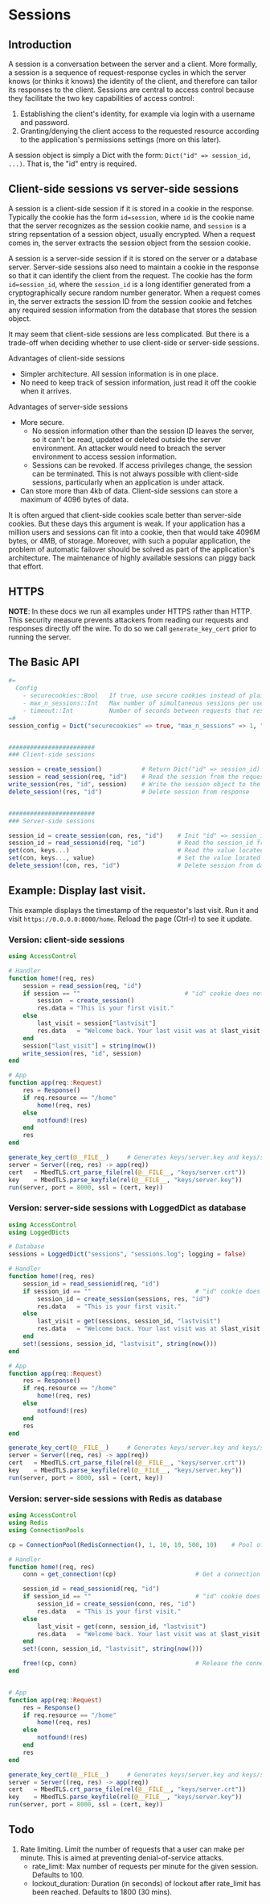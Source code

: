# Sessions

## Introduction
A session is a conversation between the server and a client. More formally, a session is a sequence of request-response cycles in which the server knows (or thinks it knows) the identity of the client, and therefore can tailor its responses to the client. Sessions are central to access control because they facilitate the two key capabilities of access control:

1. Establishing the client's identity, for example via login with a username and password.
2. Granting/denying the client access to the requested resource according to the application's permissions settings (more on this later).

A session object is simply a Dict with the form: `Dict("id" => session_id, ...)`. That is, the "id" entry is required.

## Client-side sessions vs server-side sessions
A session is a client-side session if it is stored in a cookie in the response. Typically the cookie has the form `id=session`, where `id` is the cookie name that the server recognizes as the session cookie name, and `session` is a string repsentation of a session object, usually encrypted. When a request comes in, the server extracts the session object from the session cookie.

A session is a server-side session if it is stored on the server or a database server. Server-side sessions also need to maintain a cookie in the response so that it can identify the client from the request. The cookie has the form `id=session_id`, where the `session_id` is a long identifier generated from a cryptographically secure random number generator. When a request comes in, the server extracts the session ID from the session cookie and fetches any required session information from the database that stores the session object.

It may seem that client-side sessions are less complicated. But there is a trade-off when deciding whether to use client-side or server-side sessions.

Advantages of client-side sessions

- Simpler architecture. All session information is in one place.
- No need to keep track of session information, just read it off the cookie when it arrives.

Advantages of server-side sessions

- More secure.
    - No session information other than the session ID leaves the server, so it can't be read, updated or deleted outside the server environment. An attacker would need to breach the server environment to access session information.
    - Sessions can be revoked. If access privileges change, the session can be terminated. This is not always possible with client-side sessions, particularly when an application is under attack.
- Can store more than 4kb of data. Client-side sessions can store a maximum of 4096 bytes of data.

It is often argued that client-side cookies scale better than server-side cookies. But these days this argument is weak. If your application has a million users and sessions can fit into a cookie, then that would take 4096M bytes, or 4MB, of storage. Moreover, with such a popular application, the problem of automatic failover should be solved as part of the application's architecture. The maintenance of highly available sessions can piggy back that effort.

## HTTPS

__NOTE__: In these docs we run all examples under HTTPS rather than HTTP. This security measure prevents attackers from reading our requests and responses directly off the wire. To do so we call `generate_key_cert` prior to running the server.

## The Basic API

```julia
#=
  Config
    - securecookies::Bool   If true, use secure cookies instead of plain-text cookies
    - max_n_sessions::Int   Max number of simultaneous sessions per user
    - timeout::Int          Number of seconds between requests that results in a session timeout
=#
session_config = Dict("securecookies" => true, "max_n_sessions" => 1, "timeout" => 600)


########################
### Client-side sessions

session = create_session()           # Return Dict("id" => session_id)
session = read_session(req, "id")    # Read the session from the request's "id" cookie
write_session(res, "id", session)    # Write the session object to the response's "id" cookie
delete_session!(res, "id")           # Delete session from response


########################
### Server-side sessions

session_id = create_session(con, res, "id")    # Init "id" => session_id on the database and set the "id" cookie to session_id
session_id = read_sessionid(req, "id")         # Read the session_id from the "id" cookie
get(con, keys...)                              # Read the value located at the path defined by keys...
set(con, keys..., value)                       # Set the value located at the path defined by keys...
delete_session!(con, res, "id")                # Delete session from database and the "id" cookie from the response
```

## Example: Display last visit.
This example displays the timestamp of the requestor's last visit. Run it and visit `https://0.0.0.0:8000/home`. Reload the page (Ctrl-r) to see it update.

### Version: client-side sessions
```julia
using AccessControl

# Handler
function home!(req, res)
    session = read_session(req, "id")
    if session == ""                             # "id" cookie does not exist...session hasn't started...start a new session.
        session  = create_session()
        res.data = "This is your first visit."
    else
        last_visit = session["lastvisit"]
        res.data   = "Welcome back. Your last visit was at $last_visit."
    end
    session["last_visit"] = string(now())
    write_session(res, "id", session)
end

# App
function app(req::Request)
    res = Response()
    if req.resource == "/home"
        home!(req, res)
    else
        notfound!(res)
    end
    res
end

generate_key_cert(@__FILE__)     # Generates keys/server.key and keys/server.crt if they don't already exist
server = Server((req, res) -> app(req))
cert   = MbedTLS.crt_parse_file(rel(@__FILE__, "keys/server.crt"))
key    = MbedTLS.parse_keyfile(rel(@__FILE__, "keys/server.key"))
run(server, port = 8000, ssl = (cert, key))
```

### Version: server-side sessions with LoggedDict as database
```julia
using AccessControl
using LoggedDicts

# Database
sessions = LoggedDict("sessions", "sessions.log"; logging = false)

# Handler
function home!(req, res)
    session_id = read_sessionid(req, "id")
    if session_id == ""                             # "id" cookie does not exist...session hasn't started...start a new session.
        session_id = create_session(sessions, res, "id")
        res.data   = "This is your first visit."
    else
        last_visit = get(sessions, session_id, "lastvisit")
        res.data   = "Welcome back. Your last visit was at $last_visit."
    end
    set!(sessions, session_id, "lastvisit", string(now()))
end

# App
function app(req::Request)
    res = Response()
    if req.resource == "/home"
        home!(req, res)
    else
        notfound!(res)
    end
    res
end

generate_key_cert(@__FILE__)     # Generates keys/server.key and keys/server.crt if they don't already exist
server = Server((req, res) -> app(req))
cert   = MbedTLS.crt_parse_file(rel(@__FILE__, "keys/server.crt"))
key    = MbedTLS.parse_keyfile(rel(@__FILE__, "keys/server.key"))
run(server, port = 8000, ssl = (cert, key))
```

### Version: server-side sessions with Redis as database
```julia
using AccessControl
using Redis
using ConnectionPools

cp = ConnectionPool(RedisConnection(), 1, 10, 10, 500, 10)    # Pool of connections to the Redis database

# Handler
function home!(req, res)
    conn = get_connection!(cp)                      # Get a connection to Redis database from the connection pool

    session_id = read_sessionid(req, "id")
    if session_id == ""                             # "id" cookie does not exist...session hasn't started...start a new session.
        session_id = create_session(conn, res, "id")
        res.data   = "This is your first visit."
    else
        last_visit = get(conn, session_id, "lastvisit")
        res.data   = "Welcome back. Your last visit was at $last_visit."
    end
    set!(conn, session_id, "lastvisit", string(now()))

    free!(cp, conn)                                 # Release the connection back to the connection pool
end


# App
function app(req::Request)
    res = Response()
    if req.resource == "/home"
        home!(req, res)
    else
        notfound!(res)
    end
    res
end

generate_key_cert(@__FILE__)     # Generates keys/server.key and keys/server.crt if they don't already exist
server = Server((req, res) -> app(req))
cert   = MbedTLS.crt_parse_file(rel(@__FILE__, "keys/server.crt"))
key    = MbedTLS.parse_keyfile(rel(@__FILE__, "keys/server.key"))
run(server, port = 8000, ssl = (cert, key))
```

## Todo
1. Rate limiting. Limit the number of requests that a user can make per minute. This is aimed at preventing denial-of-service attacks.
    - rate_limit:       Max number of requests per minute for the given session. Defaults to 100.
    - lockout_duration: Duration (in seconds) of lockout after rate_limit has been reached. Defaults to 1800 (30 mins).
